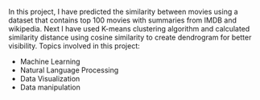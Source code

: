 In this project, I have predicted the similarity between movies using a dataset that contains top 100 movies with summaries from IMDB and wikipedia. Next I have used K-means clustering algorithm and calculated similarity distance using cosine similarity to create dendrogram for better visibility.
Topics involved in this project:
- Machine Learning
- Natural Language Processing
- Data Visualization
- Data manipulation
